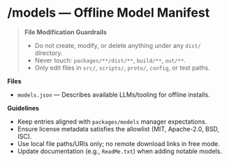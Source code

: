 # /models — Offline Model Manifest
> **File Modification Guardrails**
> - Do not create, modify, or delete anything under any `dist/` directory.
> - Never touch: `packages/**/dist/**`, `build/**`, `out/**`.
> - Only edit files in `src/`, `scripts/`, `proto/`, `config`, or test paths.


**Files**
- `models.json` — Describes available LLMs/tooling for offline installs.

**Guidelines**
- Keep entries aligned with `packages/models` manager expectations.
- Ensure license metadata satisfies the allowlist (MIT, Apache-2.0, BSD, ISC).
- Use local file paths/URIs only; no remote download links in free mode.
- Update documentation (e.g., `ReadMe.txt`) when adding notable models.
